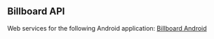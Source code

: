 ## Billboard API

Web services for the following Android application: [Billboard Android](https://github.com/Vextil/Billboard-Android)
